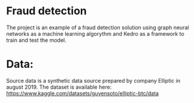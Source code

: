 # Fraud detection

The project is an example of a fraud detection solution using graph neural networks as a machine learning algorythm and Kedro as a framework to train and test the model.

# Data:
Source data is a synthetic data source prepared by company Elliptic in august 2019.
The dataset is available here: https://www.kaggle.com/datasets/guyensoto/elliptic-btc/data 
